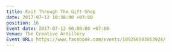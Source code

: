 ```yaml
---
title: Exit Through The Gift Shop
date: 2017-07-12 10:36:00 +07:00
position: 16
Event date: 2017-07-12 00:00:00 +07:00
Venue: The Creative Artillery
Event URL: https://www.facebook.com/events/109256503053924/
---
```



